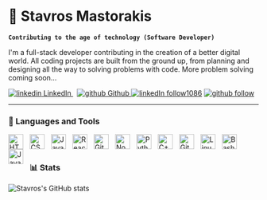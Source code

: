 # 🚀 Stavros Mastorakis

**`Contributing to the age of technology (Software Developer)`**

I'm a full-stack developer contributing in the creation of a better digital world. All coding projects are built from the ground up, from planning and designing all the way to solving problems with code. More problem solving coming soon...

   <p align="left">
    <a href="https://www.linkedin.com/in/stavros-mastorakis/" rel="nofollow noreferrer">
        <img src="https://i.sstatic.net/gVE0j.png" alt="linkedin"> LinkedIn
    </a> &nbsp; 
    <a href="https://github.com/StavrosMast" rel="nofollow noreferrer">
        <img src="https://i.sstatic.net/tskMh.png" alt="github"> Github
    </a>
    <a href="https://www.linkedin.com/in/stavros-mastorakis/">
         <img alt="linkedIn follow" title="Follow me on LinkedIn" src="https://custom-icon-badges.demolab.com/github/followers/StavrosMast?color=236ad3&labelColor=1155ba&style=for-the-badge&logo=person-add&label=Follow&logoColor=white"/>1086</a>
         <a href="https://github.com/StavrosMast?tab=followers">
         <img alt="github follow" title="Follow me on GitHub" src="https://custom-icon-badges.demolab.com/github/stars/StavrosMast?color=55960c&style=for-the-badge&labelColor=488207&logo=star"/></a>
   </p>

---

### 🧰 Languages and Tools

<img align="left" alt="HTML" width="30px" style="padding-right:10px;" src="https://cdn.jsdelivr.net/gh/devicons/devicon/icons/html5/html5-plain.svg" />
<img align="left" alt="CSS" width="30px" style="padding-right:10px;" src="https://cdn.jsdelivr.net/gh/devicons/devicon/icons/css3/css3-plain.svg" />
<img align="left" alt="JavaScript" width="30px" style="padding-right:10px;" src="https://cdn.jsdelivr.net/gh/devicons/devicon/icons/javascript/javascript-plain.svg" />
<img align="left" alt="React" width="30px" style="padding-right:10px;" src="https://cdn.jsdelivr.net/gh/devicons/devicon/icons/react/react-original.svg" />
<img align="left" alt="Git" width="30px" style="padding-right:10px;" src="https://cdn.jsdelivr.net/gh/devicons/devicon/icons/git/git-original.svg" />
<img align="left" alt="NodeJS" width="30px" style="padding-right:10px;" src="https://cdn.jsdelivr.net/gh/devicons/devicon/icons/nodejs/nodejs-original.svg" />
<img align="left" alt="Python" width="30px" style="padding-right:10px;" src="https://cdn.jsdelivr.net/gh/devicons/devicon/icons/python/python-plain.svg" />
<img align="left" alt="C++" width="30px" style="padding-right:10px;" src="https://cdn.jsdelivr.net/gh/devicons/devicon/icons/cplusplus/cplusplus-line.svg" />
<img align="left" alt="GitHub" width="30px" style="padding-right:10px;" src="https://cdn.jsdelivr.net/gh/devicons/devicon/icons/github/github-original.svg" />
<img align="left" alt="Linux" width="30px" style="padding-right:10px;" src="https://cdn.jsdelivr.net/gh/devicons/devicon/icons/linux/linux-original.svg" />
<img align="left" alt="Bash" width="30px" style="padding-right:10px;" src="https://cdn.jsdelivr.net/gh/devicons/devicon/icons/bash/bash-original.svg" />
<img align="left" alt="Java" width="30px" style="padding-right:10px;" src="https://cdn.jsdelivr.net/gh/devicons/devicon/icons/java/java-original.svg"/>
<br />

#

### 📊 Stats

![Stavros's GitHub stats](https://github-readme-stats.vercel.app/api?username=StavrosMast&show_icons=true&theme=gruvbox)

<!-- ![GitHub Streak](https://streak-stats.demolab.com?user=StavrosMast&theme=gruvbox&border_radius=4.5) -->
